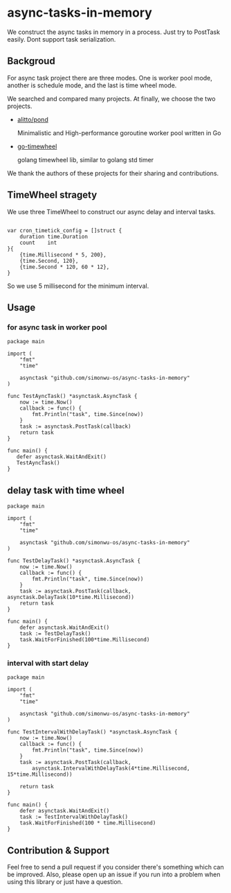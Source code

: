 # async-tasks-in-memory

  We construct the async tasks in memory in a process.
  Just try to PostTask easily. Dont support task serialization.

## Backgroud

  For async task project there are three modes.
  One is  worker pool mode, another is schedule mode, and the last is time wheel mode.

  We searched and compared many projects.
  At finally, we choose the two projects.

* [alitto/pond](https://github.com/alitto/pond)

  Minimalistic and High-performance goroutine worker pool written in Go

* [go-timewheel](https://github.com/rfyiamcool/go-timewheel)

  golang timewheel lib, similar to golang std timer


We thank the authors of these projects for their sharing and contributions.

## TimeWheel stragety

  We use three TimeWheel to construct our async delay and interval tasks.

```golang

var cron_timetick_config = []struct {
	duration time.Duration
	count    int
}{
	{time.Millisecond * 5, 200},
	{time.Second, 120},
	{time.Second * 120, 60 * 12},
}

```

So we use 5 millisecond for the minimum interval.

## Usage

### for async task in worker pool

```golang
package main

import (
	"fmt"
	"time"

	asynctask "github.com/simonwu-os/async-tasks-in-memory"
)

func TestAyncTask() *asynctask.AsyncTask {
	now := time.Now()
	callback := func() {
		fmt.Println("task", time.Since(now))
	}
	task := asynctask.PostTask(callback)
	return task
}

func main() {
   defer asynctask.WaitAndExit()
   TestAyncTask()
}

```

## delay task with time wheel

```golang
package main

import (
	"fmt"
	"time"

	asynctask "github.com/simonwu-os/async-tasks-in-memory"
)

func TestDelayTask() *asynctask.AsyncTask {
	now := time.Now()
	callback := func() {
		fmt.Println("task", time.Since(now))
	}
	task := asynctask.PostTask(callback, asynctask.DelayTask(10*time.Millisecond))
	return task
}

func main() {
	defer asynctask.WaitAndExit()
	task := TestDelayTask()
	task.WaitForFinished(100*time.Millisecond)
}
```

### interval with start delay

```golang
package main

import (
	"fmt"
	"time"

	asynctask "github.com/simonwu-os/async-tasks-in-memory"
)

func TestIntervalWithDelayTask() *asynctask.AsyncTask {
	now := time.Now()
	callback := func() {
		fmt.Println("task", time.Since(now))
	}
	task := asynctask.PostTask(callback,
		asynctask.IntervalWithDelayTask(4*time.Millisecond, 15*time.Millisecond))

	return task
}

func main() {
	defer asynctask.WaitAndExit()
	task := TestIntervalWithDelayTask()
	task.WaitForFinished(100 * time.Millisecond)
}

```

## Contribution & Support

Feel free to send a pull request if you consider there's something which can be improved. Also, please open up an issue if you run into a problem when using this library or just have a question.
